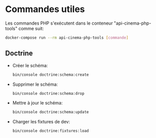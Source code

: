 # Commandes utiles

Les commandes PHP s'exécutent dans le conteneur "api-cinema-php-tools" comme suit:

```bash
docker-compose run --rm api-cinema-php-tools [commande]
```

## Doctrine

  * Créer le schéma:
    ```bash
    bin/console doctrine:schema:create
    ```
  * Supprimer le schéma:
    ```bash
    bin/console doctrine:schema:drop
    ```
  * Mettre à jour le schéma:
    ```bash
    bin/console doctrine:schema:update
    ```
  * Charger les fixtures de dev:
    ```bash
    bin/console doctrine:fixtures:load
    ```
